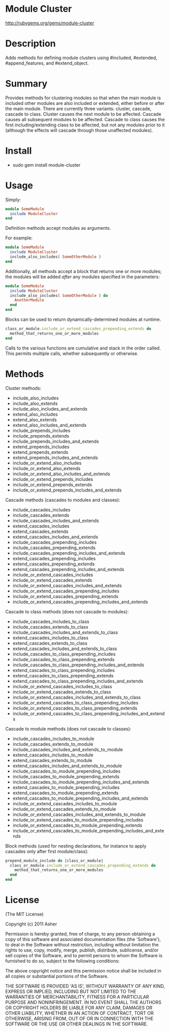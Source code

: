 # Module Cluster #

http://rubygems.org/gems/module-cluster

# Description #

Adds methods for defining module clusters using #included, #extended, #append_features, and #extend_object.

# Summary #

Provides methods for clustering modules so that when the main module is included other modules are also included or extended, either before or after the main module. There are currently three variants: cluster, cascade, cascade to class. Cluster causes the next module to be affected. Cascade causes all subsequent modules to be affected. Cascade to class causes the first including/extending class to be affected, but not any modules prior to it (although the effects will cascade through those unaffected modules). 

# Install #

* sudo gem install module-cluster

# Usage #

Simply:

```ruby
module SomeModule
  include ModuleCluster
end
```

Definition methods accept modules as arguments. 

For example:

```ruby
module SomeModule
  include ModuleCluster
  include_also_includes( SomeOtherModule )
end
```

Additionally, all methods accept a block that returns one or more modules; the modules will be added *after* any modules specified in the parameters:

```ruby
module SomeModule
  include ModuleCluster
  include_also_includes( SomeOtherModule ) do
    AnotherModule
  end
end
```

Blocks can be used to return dynamically-determined modules at runtime.

```ruby
class_or_module.include_or_extend_cascades_prepending_extends do
  method_that_returns_one_or_more_modules
end
```

Calls to the various functions are cumulative and stack in the order called. This permits multiple calls, whether subsequently or otherwise.

# Methods #

Cluster methods:

* include_also_includes
* include_also_extends
* include_also_includes_and_extends
* extend_also_includes
* extend_also_extends
* extend_also_includes_and_extends
* include_prepends_includes
* include_prepends_extends
* include_prepends_includes_and_extends
* extend_prepends_includes
* extend_prepends_extends
* extend_prepends_includes_and_extends
* include_or_extend_also_includes
* include_or_extend_also_extends
* include_or_extend_also_includes_and_extends
* include_or_extend_prepends_includes
* include_or_extend_prepends_extends
* include_or_extend_prepends_includes_and_extends

Cascade methods (cascades to modules and classes):

* include_cascades_includes
* include_cascades_extends
* include_cascades_includes_and_extends
* extend_cascades_includes
* extend_cascades_extends
* extend_cascades_includes_and_extends
* include_cascades_prepending_includes
* include_cascades_prepending_extends
* include_cascades_prepending_includes_and_extends
* extend_cascades_prepending_includes
* extend_cascades_prepending_extends
* extend_cascades_prepending_includes_and_extends
* include_or_extend_cascades_includes
* include_or_extend_cascades_extends
* include_or_extend_cascades_includes_and_extends
* include_or_extend_cascades_prepending_includes
* include_or_extend_cascades_prepending_extends
* include_or_extend_cascades_prepending_includes_and_extends

Cascade to class methods (does not cascade to modules):

* include_cascades_includes_to_class
* include_cascades_extends_to_class
* include_cascades_includes_and_extends_to_class
* extend_cascades_includes_to_class
* extend_cascades_extends_to_class
* extend_cascades_includes_and_extends_to_class
* include_cascades_to_class_prepending_includes
* include_cascades_to_class_prepending_extends
* include_cascades_to_class_prepending_includes_and_extends
* extend_cascades_to_class_prepending_includes
* extend_cascades_to_class_prepending_extends
* extend_cascades_to_class_prepending_includes_and_extends
* include_or_extend_cascades_includes_to_class
* include_or_extend_cascades_extends_to_class
* include_or_extend_cascades_includes_and_extends_to_class
* include_or_extend_cascades_to_class_prepending_includes
* include_or_extend_cascades_to_class_prepending_extends
* include_or_extend_cascades_to_class_prepending_includes_and_extends

Cascade to module methods (does not cascade to classes):

* include_cascades_includes_to_module
* include_cascades_extends_to_module
* include_cascades_includes_and_extends_to_module
* extend_cascades_includes_to_module
* extend_cascades_extends_to_module
* extend_cascades_includes_and_extends_to_module
* include_cascades_to_module_prepending_includes
* include_cascades_to_module_prepending_extends
* include_cascades_to_module_prepending_includes_and_extends
* extend_cascades_to_module_prepending_includes
* extend_cascades_to_module_prepending_extends
* extend_cascades_to_module_prepending_includes_and_extends
* include_or_extend_cascades_includes_to_module
* include_or_extend_cascades_extends_to_module
* include_or_extend_cascades_includes_and_extends_to_module
* include_or_extend_cascades_to_module_prepending_includes
* include_or_extend_cascades_to_module_prepending_extends
* include_or_extend_cascades_to_module_prepending_includes_and_extends

Block methods (used for nesting declarations, for instance to apply cascades only after first module/class):

```ruby
prepend_module_include do |class_or_module|
  class_or_module.include_or_extend_cascades_prepending_extends do
    method_that_returns_one_or_more_modules
  end
end
```

# License #

  (The MIT License)

  Copyright (c) 2011 Asher

  Permission is hereby granted, free of charge, to any person obtaining
  a copy of this software and associated documentation files (the
  'Software'), to deal in the Software without restriction, including
  without limitation the rights to use, copy, modify, merge, publish,
  distribute, sublicense, and/or sell copies of the Software, and to
  permit persons to whom the Software is furnished to do so, subject to
  the following conditions:

  The above copyright notice and this permission notice shall be
  included in all copies or substantial portions of the Software.

  THE SOFTWARE IS PROVIDED 'AS IS', WITHOUT WARRANTY OF ANY KIND,
  EXPRESS OR IMPLIED, INCLUDING BUT NOT LIMITED TO THE WARRANTIES OF
  MERCHANTABILITY, FITNESS FOR A PARTICULAR PURPOSE AND NONINFRINGEMENT.
  IN NO EVENT SHALL THE AUTHORS OR COPYRIGHT HOLDERS BE LIABLE FOR ANY
  CLAIM, DAMAGES OR OTHER LIABILITY, WHETHER IN AN ACTION OF CONTRACT,
  TORT OR OTHERWISE, ARISING FROM, OUT OF OR IN CONNECTION WITH THE
  SOFTWARE OR THE USE OR OTHER DEALINGS IN THE SOFTWARE.